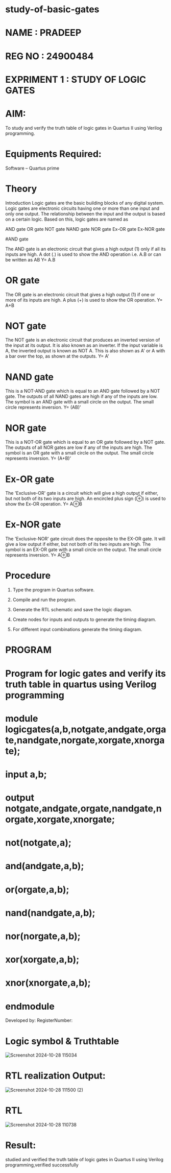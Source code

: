 # study-of-basic-gates
# NAME : PRADEEP
# REG NO : 24900484
# EXPRIMENT 1 : STUDY OF LOGIC GATES
# AIM: 

To study and verify the truth table of logic gates in Quartus II using Verilog programming.

# Equipments Required:

Software – Quartus prime 

# Theory

Introduction Logic gates are the basic building blocks of any digital system. Logic gates are electronic circuits having one or more than one input and only one output. The relationship between the input and the output is based on a certain logic. Based on this, logic gates are named as

AND gate OR gate NOT gate NAND gate NOR gate Ex-OR gate Ex-NOR gate

#AND gate

The AND gate is an electronic circuit that gives a high output (1) only if all its inputs are high. A dot (.) is used to show the AND operation i.e. A.B or can be written as AB
Y= A.B

# OR gate 

The OR gate is an electronic circuit that gives a high output (1) if one or more of its inputs are high. A plus (+) is used to show the OR operation.
Y= A+B

# NOT gate

The NOT gate is an electronic circuit that produces an inverted version of the input at its output. It is also known as an inverter. If the input variable is A, the inverted output is known as NOT A. This is also shown as A' or A with a bar over the top, as shown at the outputs.
Y= A'

# NAND gate

This is a NOT-AND gate which is equal to an AND gate followed by a NOT gate. The outputs of all NAND gates are high if any of the inputs are low. The symbol is an AND gate with a small circle on the output. The small circle represents inversion.
Y= (AB)’

# NOR gate

This is a NOT-OR gate which is equal to an OR gate followed by a NOT gate. The outputs of all NOR gates are low if any of the inputs are high. The symbol is an OR gate with a small circle on the output. The small circle represents inversion.
Y= (A+B)’

# Ex-OR gate

The 'Exclusive-OR' gate is a circuit which will give a high output if either, but not both of its two inputs are high. An encircled plus sign (⊕) is used to show the Ex-OR operation.
Y= A⊕B

# Ex-NOR gate

The 'Exclusive-NOR' gate circuit does the opposite to the EX-OR gate. It will give a low output if either, but not both of its two inputs are high. The symbol is an EX-OR gate with a small circle on the output. The small circle represents inversion.
Y= A⊕B

# Procedure 

1.	Type the program in Quartus software.

2.	Compile and run the program.

3.	Generate the RTL schematic and save the logic diagram.

4.	Create nodes for inputs and outputs to generate the timing diagram.

5.	For different input combinations generate the timing diagram.


# PROGRAM

# Program for logic gates and verify its truth table in quartus using Verilog programming
# module logicgates(a,b,notgate,andgate,orgate,nandgate,norgate,xorgate,xnorgate);
# input a,b;
# output notgate,andgate,orgate,nandgate,norgate,xorgate,xnorgate;
# not(notgate,a);
# and(andgate,a,b);
# or(orgate,a,b);
# nand(nandgate,a,b);
# nor(norgate,a,b);
# xor(xorgate,a,b);
# xnor(xnorgate,a,b);
# endmodule


 Developed by: RegisterNumber: 
 
# Logic symbol & Truthtable
![Screenshot 2024-10-28 115034](https://github.com/user-attachments/assets/de26540b-d5c4-4aef-8731-a2cb4e519a0f)

# RTL realization Output: 
![Screenshot 2024-10-28 111500 (2)](https://github.com/user-attachments/assets/7335afc5-04df-4463-b595-77412eef2c98)

# RTL
![Screenshot 2024-10-28 110738](https://github.com/user-attachments/assets/a4456262-faff-498a-b45c-59008f2d769c)

# Result:
studied and verified the truth table of logic gates in Quartus II using Verilog programming,verified successfully


